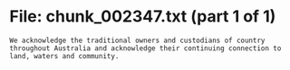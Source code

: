 ﻿# File: chunk_002347.txt (part 1 of 1)
```
We acknowledge the traditional owners and custodians of country throughout Australia and acknowledge their continuing connection to land, waters and community.
```

